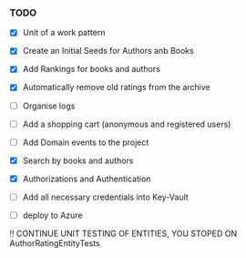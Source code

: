 ### TODO
 - [x] Unit of a work pattern
 - [x] Create an Initial Seeds for Authors anb Books
 - [x] Add Rankings for books and authors
 - [x] Automatically remove old ratings from the archive
 - [ ] Organise logs
 - [ ] Add a shopping cart (anonymous and registered users)
 - [ ] Add Domain events to the project
 - [x] Search by books and authors
 - [x] Authorizations and Authentication 
 - [ ] Add all necessary credentials into Key-Vault
 - [ ] deploy to Azure


!! CONTINUE UNIT TESTING OF ENTITIES, YOU STOPED ON AuthorRatingEntityTests